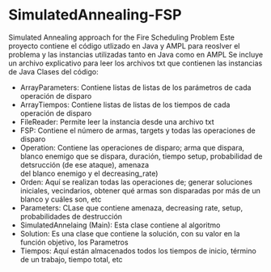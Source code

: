 # SimulatedAnnealing-FSP
 Simulated Annealing approach for the Fire Scheduling Problem
 Este proyecto contiene el código utlizado en Java y AMPL para reoslver el problema y las instancias utilizadas tanto en Java como en AMPL
 Se incluye un archivo explicativo para leer los archivos txt que contienen las instancias de Java
 Clases del código:
 - ArrayParameters: Contiene listas de listas de los parámetros de cada operación de disparo
 - ArrayTiempos: Contiene listas de listas de los tiempos de cada operación de disparo
 - FileReader: Permite leer la instancia desde una archivo txt
 - FSP: Contiene el número de armas, targets y todas las operaciones de disparo
 - Operation: Contiene las operaciones de disparo; arma que dispara, blanco enemigo que se dispara, duración, tiempo setup, probabilidad de detsrucción (de ese ataque), amenaza   
              del blanco enemigo y el decreasing_rate)
 - Orden: Aquí se realizan todas las operaciones de; generar soluciones iniciales, vecindarios, obtener qué armas son disparadas por más de un blanco y cuáles son, etc
 - Parameters: CLase que contiene amenaza, decreasing rate, setup, probabilidades de destrucción
 - SimulatedAnnelaing (Main): Esta clase contiene al algoritmo
 - Solution: Es una clase que contiene la solución, con su valor en la función objetivo, los Parametros 
 - Tiempos: Aquí están almacenados todos los tiempos de inicio, término de un trabajo, tiempo total, etc
